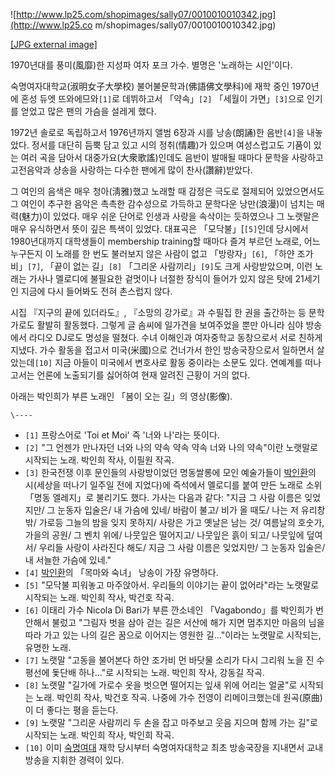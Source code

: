 ![http://www.lp25.com/shopimages/sally07/0010010010342.jpg](http://www.lp25.co
m/shopimages/sally07/0010010010342.jpg)

[[JPG external
image]](http://www.lp25.com/shopimages/sally07/0010010010342.jpg)

1970년대를 풍미(風靡)한 지성파 여자 포크 가수. 별명은 '노래하는 시인'이다.

숙명여자대학교(淑明女子大學校) 불어불문학과(佛語佛文學科)에 재학 중인 1970년에 혼성 듀엣 뜨와에므와`[1]`로 데뷔하고서
「약속」`[2]` 「세월이 가면」`[3]`으로 인기를 얻었고 많은 팬의 가슴을 설레게 했다.

1972년 솔로로 독립하고서 1976년까지 앨범 6장과 시를 낭송(朗誦)한 음반`[4]`을 내놓았다. 정서를 대단히 듬뿍 담고 있고 시의
정취(情趣)가 있으며 여성스럽고도 기품이 있는 여러 곡을 담아서 대중가요(大衆歌謠)인데도 음반이 발매될 때마다 문학을 사랑하고 고전음악과
샹송을 사랑하는 다수한 팬에게 많이 찬사(讚辭)받았다.

그 여인의 음색은 매우 청아(淸雅)했고 노래할 때 감정은 극도로 절제되어 있었으면서도 그 여인이 추구한 음악은 촉촉한 감수성으로 가득하고
문학다운 낭만(浪漫)이 넘치는 매력(魅力)이 있었다. 매우 쉬운 단어로 인생과 사랑을 속삭이는 듯하였으나 그 노랫말은 매우 유식하면서 뜻이
깊은 특색이 있었다. 대표곡은 「모닥불」[`[5]`인데 당시에서 1980년대까지 대학생들이 membership training할 때마다 즐겨
부르던 노래로, 어느 누구든지 이 노래를 한 번도 불러보지 않은 사람이 없고 「방랑자」`[6]`, 「하얀 조가비」`[7]`, 「끝이 없는
길」`[8]` 「그리운 사람끼리」`[9]`도 크게 사랑받았으며, 이런 노래는 가사나 멜로디에 불필요한 겉멋이나 너절한 장식이 들어가 있지
않은 탓에 21세기인 지금에 다시 들어봐도 전혀 촌스럽지 않다.

시집 『지구의 끝에 있더라도』, 『소망의 강가로』과 수필집 한 권을 출간하는 등 문학가로도 활발히 활동했다. 그렇게 글 솜씨에 일가견을
보여주었을 뿐만 아니라 심야 방송에서 라디오 DJ로도 명성을 떨쳤다. 수녀 이해인과 여자중학교 동창으로서 서로 친하게 지냈다. 가수 활동을
접고서 미국(米國)으로 건너가서 한인 방송국장으로서 일하면서 살았는데`[10]` 지금 아들이 미국에서 변호사로 활동 중이라는 소문도 있다.
연예계를 떠나고서는 언론에 노출되기를 싫어하여 현재 알려진 근황이 거의 없다.

아래는 박인희가 부른 노래인 「봄이 오는 길」의 영상(影像).

  
  
  
  
  

`\----`

  * `[1]` 프랑스어로 'Toi et Moi' 즉 '너와 나'라는 뜻이다.
  * `[2]` "그 언젠가 만나자던 너와 나의 약속 약속 약속 너와 나의 약속"이란 노랫말로 시작되는 노래. 박인희 작사, 이필원 작곡.
  * `[3]` 한국전쟁 이후 문인들의 사랑방이었던 명동쌀롱에 모인 예술가들이 [박인환](%EB%B0%95%EC%9D%B8%ED%99%98.md)의 시(세상을 떠나기 일주일 전에 지었다)에 즉석에서 멜로디를 붙여 만든 노래로 소위 「명동 엘레지」로 불리기도 했다. 가사는 다음과 같다: "지금 그 사람 이름은 잊었지만/ 그 눈동자 입술은/ 내 가슴에 있네/ 바람이 불고/ 비가 올 때도/ 나는 저 유리창 밖/ 가로등 그늘의 밤을 잊지 못하지/ 사랑은 가고 옛날은 남는 것/ 여름날의 호숫가, 가을의 공원/ 그 벤치 위에/ 나뭇잎은 떨어지고/ 나뭇잎은 흙이 되고/ 나뭇잎에 덮여서/ 우리들 사랑이 사라진다 해도/ 지금 그 사람 이름은 잊었지만/ 그 눈동자 입술은/ 내 서늘한 가슴에 있네." 
  * `[4]` [박인환](%EB%B0%95%EC%9D%B8%ED%99%98.md)의 「목마와 숙녀」 낭송이 가장 유명하다.
  * `[5]` "모닥불 피워놓고 마주앉아서. 우리들의 이야기는 끝이 없어라"라는 노랫말로 시작되는 노래. 박인희 작사, 박건호 작곡.
  * `[6]` 이태리 가수 Nicola Di Bari가 부른 깐소네인 「Vagabondo」를 박인희가 번안해서 불렀고 "그림자 벗을 삼아 걷는 길은 서산에 해가 지면 멈추지만 마음의 님을 따라 가고 있는 나의 길은 꿈으로 이어지는 영원한 길..."이라는 노랫말로 시작되는, 유명한 노래.
  * `[7]` 노랫말 "고동을 불어본다 하얀 조가비 먼 바닷물 소리가 다시 그리워 노을 진 수평선에 돛단배 하나..."로 시작되는 노래. 박인희 작사, 강동길 작곡.
  * `[8]` 노랫말 "길가에 가로수 옷을 벗으면 떨어지는 잎새 위에 어리는 얼굴"로 시작되는 노래. 박인희 작사, 박건호 작곡. 나중에 가수 전영이 리메이크했는데 원곡(原曲)이 더 좋다는 평을 듣는다.
  * `[9]` 노랫말 "그리운 사람끼리 두 손을 잡고 마주보고 웃음 지으며 함께 가는 길"로 시작되는 노래. 박인희 작사, 박인희 작곡.
  * `[10]` 이미 [숙명여대](%EC%88%99%EB%AA%85%EC%97%AC%EB%8C%80.md) 재학 당시부터 숙명여자대학교 최초 방송국장을 지내면서 교내 방송을 지휘한 경력이 있다.

